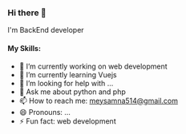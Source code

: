 ### Hi there 👋

I'm BackEnd developer

#### My Skills:

- 🔭 I’m currently working on web development
- 🌱 I’m currently learning Vuejs
- 🤔 I’m looking for help with ...
- 💬 Ask me about python and php
- 📫 How to reach me: meysamna514@gmail.com
- 😄 Pronouns: ...
- ⚡ Fun fact: web development

